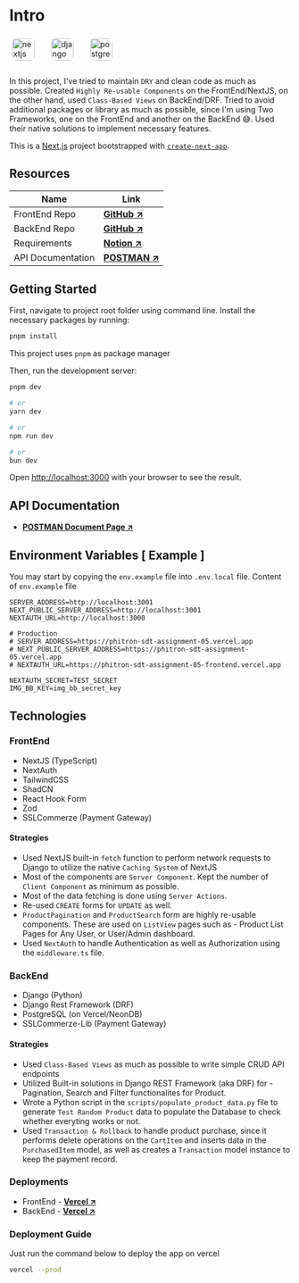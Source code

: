 # Intro

<div align="left">
  <img src="https://cdn.jsdelivr.net/gh/devicons/devicon/icons/nextjs/nextjs-original.svg" height="40" width="40"  style="background-color:#fff;border-radius:25%;padding:5px" alt="nextjs logo"  />
  <img width="12" />
  <img src="https://cdn.jsdelivr.net/gh/devicons/devicon/icons/django/django-plain.svg" height="40" width="40" alt="django logo"  style="background-color:#fff;border-radius:25%;padding:5px" />
  <img width="12" />
  <img src="https://cdn.jsdelivr.net/gh/devicons/devicon/icons/postgresql/postgresql-original.svg" height="40" width="40"  style="background-color:#fff;border-radius:25%;padding:5px" alt="postgresql logo"  />
</div>

###


In this project, I've tried to maintain `DRY` and clean code as much as possible. Created `Highly Re-usable Components` on the FrontEnd/NextJS, on the other hand, used `Class-Based Views` on BackEnd/DRF. Tried to avoid additional packages or library as much as possible, since I'm using Two Frameworks, one on the FrontEnd and another on the BackEnd 😅. Used their native solutions to implement necessary features.

This is a [Next.js](https://nextjs.org) project bootstrapped with [`create-next-app`](https://nextjs.org/docs/app/api-reference/cli/create-next-app).    

## Resources

| Name         | Link                                                                                                                |
|-------------------|---------------------------------------------------------------------------------------------------------------------|
| FrontEnd Repo     | **[GitHub ↗ ](https://github.com/foy4748/phitron-django-005-frontend)**
| BackEnd Repo      | **[GitHub ↗ ](https://github.com/foy4748/phitron-django-005)**
| Requirements      | **[Notion ↗ ](https://screeching-plough-4fd.notion.site/Final-Assignment-sdt-assignment-05-1390adbafc6c80b0a057cee72b3419b3?pvs=4)**
| API Documentation | **[POSTMAN ↗ ](https://documenter.getpostman.com/view/14857923/2sAYBbf9su)**

## Getting Started
First, navigate to project root folder using command line. Install the necessary packages by running:
```bash
pnpm install
```

This project uses `pnpm` as package manager

Then, run the development server:

```bash
pnpm dev
```
```bash
# or
yarn dev
```
```bash
# or
npm run dev
```
```bash
# or
bun dev
```

Open [http://localhost:3000](http://localhost:3000) with your browser to see the result.

## API Documentation
- **[POSTMAN Document Page ↗](https://documenter.getpostman.com/view/14857923/2sAYBbf9su)**

## Environment Variables [ Example ]

You may start by copying the `env.example` file into `.env.local` file. Content of `env.example` file

```
SERVER_ADDRESS=http://localhost:3001
NEXT_PUBLIC_SERVER_ADDRESS=http://localhost:3001
NEXTAUTH_URL=http://localhost:3000

# Production
# SERVER_ADDRESS=https://phitron-sdt-assignment-05.vercel.app
# NEXT_PUBLIC_SERVER_ADDRESS=https://phitron-sdt-assignment-05.vercel.app
# NEXTAUTH_URL=https://phitron-sdt-assignment-05-frontend.vercel.app

NEXTAUTH_SECRET=TEST_SECRET
IMG_BB_KEY=img_bb_secret_key
```

## Technologies

### FrontEnd
- NextJS (TypeScript)
- NextAuth
- TailwindCSS
- ShadCN
- React Hook Form
- Zod
- SSLCommerze (Payment Gateway)

#### Strategies
- Used NextJS built-in `fetch` function to perform network requests to Django to utilize the native `Caching System` of NextJS
- Most of the components are `Server Component`. Kept the number of `Client Component` as minimum as possible.
- Most of the data fetching is done using `Server Actions`.
- Re-used `CREATE` forms for `UPDATE` as well.
- `ProductPagination` and `ProductSearch` form are highly re-usable components. These are used on `ListView` pages such as - Product List Pages for Any User, or User/Admin dashboard.
- Used `NextAuth` to handle Authentication as well as Authorization using the `middleware.ts` file.

### BackEnd
- Django (Python)
- Django Rest Framework (DRF)
- PostgreSQL (on Vercel/NeonDB)
- SSLCommerze-Lib (Payment Gateway)

#### Strategies
- Used `Class-Based Views` as much as possible to write simple CRUD API endpoints
- Utilized Built-in solutions in Django REST Framework (aka DRF) for - Pagination, Search and Filter functionalites for Product.
- Wrote a Python script in the `scripts/populate_product_data.py` file to generate `Test Random Product` data to populate the Database to check whether everyting works or not.
- Used `Transaction & Rollback` to handle product purchase, since it performs delete operations on the `CartItem` and inserts data in the `PurchasedItem` model, as well as creates a `Transaction` model instance to keep the payment record.

### Deployments
- FrontEnd - **[Vercel ↗ ](https://phitron-sdt-assignment-05.vercel-frontend.app)**
- BackEnd - **[Vercel ↗ ](https://phitron-sdt-assignment-05.vercel.app)**

### Deployment Guide

Just run the command below to deploy the app on vercel
```bash
vercel --prod
```
